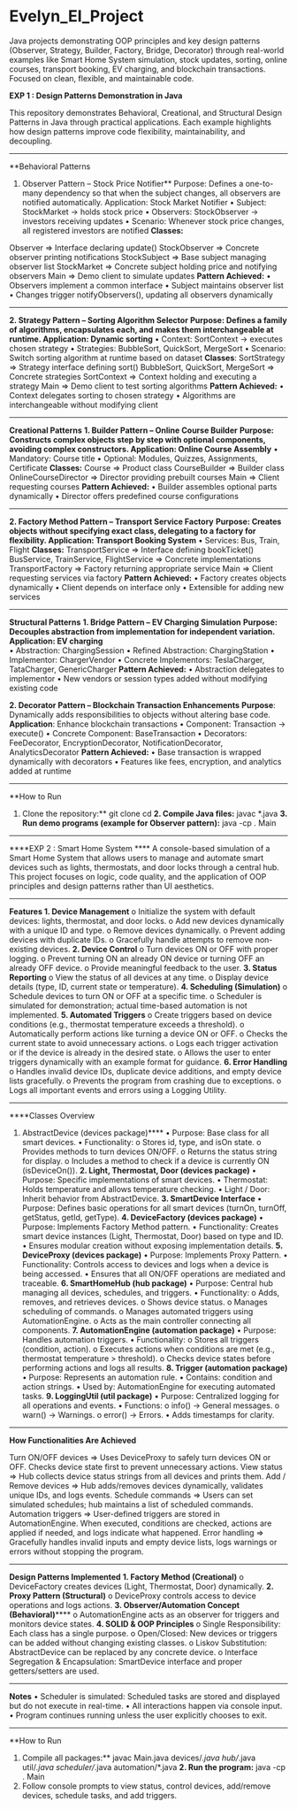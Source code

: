 # Evelyn_EI_Project
Java projects demonstrating OOP principles and key design patterns (Observer, Strategy, Builder, Factory, Bridge, Decorator) through real-world examples like Smart Home System simulation, stock updates, sorting, online courses, transport booking, EV charging, and blockchain transactions. Focused on clean, flexible, and maintainable code.


**EXP 1 : Design Patterns Demonstration in Java**

This repository demonstrates Behavioral, Creational, and Structural Design Patterns in Java through practical applications. Each example highlights how design patterns improve code flexibility, maintainability, and decoupling.
________________________________________
**Behavioral Patterns
1. Observer Pattern – Stock Price Notifier**
      Purpose: Defines a one-to-many dependency so that when the subject changes, all observers are notified automatically.
      Application: Stock Market Notifier
          •	Subject: StockMarket → holds stock price
          •	Observers: StockObserver → investors receiving updates
          •	Scenario: Whenever stock price changes, all registered investors are notified
**Classes:**

Observer	=> Interface declaring update()
StockObserver	=> Concrete observer printing notifications
StockSubject	=> Base subject managing observer list
StockMarket	  => Concrete subject holding price and notifying observers
Main	=> Demo client to simulate updates
**Pattern Achieved:**
          •	Observers implement a common interface
          •	Subject maintains observer list
          •	Changes trigger notifyObservers(), updating all observers dynamically
________________________________________
**2. Strategy Pattern – Sorting Algorithm Selector**
      **Purpose: Defines a family of algorithms, encapsulates each, and makes them interchangeable at runtime.
      Application: Dynamic sorting**
            •	Context: SortContext → executes chosen strategy
            •	Strategies: BubbleSort, QuickSort, MergeSort
            •	Scenario: Switch sorting algorithm at runtime based on dataset
**Classes**:
SortStrategy	=> Strategy interface defining sort()
BubbleSort, QuickSort, MergeSort	=> Concrete strategies
SortContext	  => Context holding and executing a strategy
Main	 => Demo client to test sorting algorithms
**Pattern Achieved:**
          •	Context delegates sorting to chosen strategy
          •	Algorithms are interchangeable without modifying client
________________________________________
**Creational Patterns**
**1. Builder Pattern – Online Course Builder**
      **Purpose: Constructs complex objects step by step with optional components, avoiding complex constructors.
      Application: Online Course Assembly**
                •	Mandatory: Course title
                •	Optional: Modules, Quizzes, Assignments, Certificate
**Classes:**
Course	=> Product class
CourseBuilder	=> Builder class
OnlineCourseDirector	=> Director providing prebuilt courses
Main	=> Client requesting courses
    **Pattern Achieved:**
          •	Builder assembles optional parts dynamically
          •	Director offers predefined course configurations
________________________________________
**2. Factory Method Pattern – Transport Service Factory**
        **Purpose: Creates objects without specifying exact class, delegating to a factory for flexibility.
        Application: Transport Booking System**
              •	Services: Bus, Train, Flight
**Classes:**
TransportService	=> Interface defining bookTicket()
BusService, TrainService, FlightService	 => Concrete implementations
TransportFactory	=> Factory returning appropriate service
Main	=>  Client requesting services via factory
**Pattern Achieved:**
        •	Factory creates objects dynamically
        •	Client depends on interface only
        •	Extensible for adding new services
________________________________________
**Structural Patterns**
**1. Bridge Pattern – EV Charging Simulation**
    **Purpose: Decouples abstraction from implementation for independent variation.
    Application: EV charging**  
        •	Abstraction: ChargingSession
        •	Refined Abstraction: ChargingStation
        •	Implementor: ChargerVendor
        •	Concrete Implementors: TeslaCharger, TataCharger, GenericCharger
**Pattern Achieved:**
        •	Abstraction delegates to implementor
        •	New vendors or session types added without modifying existing code

**2. Decorator Pattern – Blockchain Transaction Enhancements**
    **Purpose**: Dynamically adds responsibilities to objects without altering base code.
    **Application**: Enhance blockchain transactions
          •	Component: Transaction → execute()
          •	Concrete Component: BaseTransaction
          •	Decorators: FeeDecorator, EncryptionDecorator, NotificationDecorator, AnalyticsDecorator
**Pattern Achieved:**
          •	Base transaction is wrapped dynamically with decorators
          •	Features like fees, encryption, and analytics added at runtime
________________________________________
**How to Run
1.	Clone the repository:**
    git clone <your-repo-link>
    cd <project-folder>
**2.	Compile Java files:**
    javac *.java
**3.	Run demo programs (example for Observer pattern):**
    java -cp . Main

--------------------------------------------------------------------------------------------------------------------------------------------------------------------------

****EXP 2 : Smart Home System ****
A console-based simulation of a Smart Home System that allows users to manage and automate smart devices such as lights, thermostats, and door locks through a central hub. This project focuses on logic, code quality, and the application of OOP principles and design patterns rather than UI aesthetics.
________________________________________
**Features
**1.	Device Management****
      o	Initialize the system with default devices: lights, thermostat, and door locks.
      o	Add new devices dynamically with a unique ID and type.
      o	Remove devices dynamically.
      o	Prevent adding devices with duplicate IDs.
      o	Gracefully handle attempts to remove non-existing devices.
**2.	Device Control**
      o	Turn devices ON or OFF with proper logging.
      o	Prevent turning ON an already ON device or turning OFF an already OFF device.
      o	Provide meaningful feedback to the user.
**3.	Status Reporting**
      o	View the status of all devices at any time.
      o	Display device details (type, ID, current state or temperature).
**4.	Scheduling (Simulation)**
      o	Schedule devices to turn ON or OFF at a specific time.
      o	Scheduler is simulated for demonstration; actual time-based automation is not implemented.
**5.	Automated Triggers**
      o	Create triggers based on device conditions (e.g., thermostat temperature exceeds a threshold).
      o	Automatically perform actions like turning a device ON or OFF.
      o	Checks the current state to avoid unnecessary actions.
      o	Logs each trigger activation or if the device is already in the desired state.
      o	Allows the user to enter triggers dynamically with an example format for guidance.
**6.	Error Handling**
      o	Handles invalid device IDs, duplicate device additions, and empty device lists gracefully.
      o	Prevents the program from crashing due to exceptions.
      o	Logs all important events and errors using a Logging Utility.
________________________________________
****Classes Overview
1. AbstractDevice (devices package)****
    •	Purpose: Base class for all smart devices.
    •	Functionality:
            o	Stores id, type, and isOn state.
            o	Provides methods to turn devices ON/OFF.
            o	Returns the status string for display.
            o	Includes a method to check if a device is currently ON (isDeviceOn()).
**2. Light, Thermostat, Door (devices package)**
    •	Purpose: Specific implementations of smart devices.
    •	Thermostat: Holds temperature and allows temperature checking.
    •	Light / Door: Inherit behavior from AbstractDevice.
**3. SmartDevice Interface**
    •	Purpose: Defines basic operations for all smart devices (turnOn, turnOff, getStatus, getId, getType).
**4. DeviceFactory (devices package)**
    •	Purpose: Implements Factory Method pattern.
    •	Functionality: Creates smart device instances (Light, Thermostat, Door) based on type and ID.
    •	Ensures modular creation without exposing implementation details.
**5. DeviceProxy (devices package)**
    •	Purpose: Implements Proxy Pattern.
    •	Functionality: Controls access to devices and logs when a device is being accessed.
    •	Ensures that all ON/OFF operations are mediated and traceable.
**6. SmartHomeHub (hub package)**
    •	Purpose: Central hub managing all devices, schedules, and triggers.
    •	Functionality:
            o	Adds, removes, and retrieves devices.
            o	Shows device status.
            o	Manages scheduling of commands.
            o	Manages automated triggers using AutomationEngine.
            o	Acts as the main controller connecting all components.
**7. AutomationEngine (automation package)**
    •	Purpose: Handles automation triggers.
    •	Functionality:
            o	Stores all triggers (condition, action).
            o	Executes actions when conditions are met (e.g., thermostat temperature > threshold).
            o	Checks device states before performing actions and logs all results.
**8. Trigger (automation package)**
    •	Purpose: Represents an automation rule.
    •	Contains: condition and action strings.
    •	Used by: AutomationEngine for executing automated tasks.
**9. LoggingUtil (util package)**
    •	Purpose: Centralized logging for all operations and events.
    •	Functions:
            o	info() → General messages.
            o	warn() → Warnings.
            o	error() → Errors.
    •	Adds timestamps for clarity.
________________________________________
**How Functionalities Are Achieved**

Turn ON/OFF devices	=> Uses DeviceProxy to safely turn devices ON or OFF. Checks device state first to prevent unnecessary actions.
View status	        => Hub collects device status strings from all devices and prints them.
Add / Remove devices =>	Hub adds/removes devices dynamically, validates unique IDs, and logs events.
Schedule commands	   => Users can set simulated schedules; hub maintains a list of scheduled commands.
Automation triggers  => User-defined triggers are stored in AutomationEngine. When executed, conditions are checked, actions are applied if needed, and logs indicate what happened.
Error handling	     => Gracefully handles invalid inputs and empty device lists, logs warnings or errors without stopping the program.
________________________________________
**Design Patterns Implemented**
**1.	Factory Method (Creational)**
    o	DeviceFactory creates devices (Light, Thermostat, Door) dynamically.
**2.	Proxy Pattern (Structural)**
    o	DeviceProxy controls access to device operations and logs actions.
**3.	Observer/Automation Concept (Behavioral)******
    o	AutomationEngine acts as an observer for triggers and monitors device states.
**4.	SOLID & OOP Principles**
    o	Single Responsibility: Each class has a single purpose.
    o	Open/Closed: New devices or triggers can be added without changing existing classes.
    o	Liskov Substitution: AbstractDevice can be replaced by any concrete device.
    o	Interface Segregation & Encapsulation: SmartDevice interface and proper getters/setters are used.
________________________________________
**Notes**
      •	Scheduler is simulated: Scheduled tasks are stored and displayed but do not execute in real-time.
      •	All interactions happen via console input.
      •	Program continues running unless the user explicitly chooses to exit.
________________________________________
**How to Run
1.	Compile all packages:**
        javac Main.java devices/*.java hub/*.java util/*.java scheduler/*.java automation/*.java 
**2.	Run the program:**
        java -cp . Main
3.	Follow console prompts to view status, control devices, add/remove devices, schedule tasks, and add triggers.

